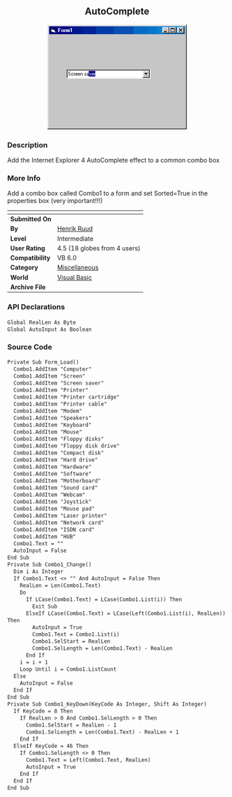 ﻿<div align="center">

## AutoComplete

<img src="PIC20009241733232672.gif">
</div>

### Description

Add the Internet Explorer 4 AutoComplete effect to a common combo box
 
### More Info
 
Add a combo box called Combo1 to a form and set Sorted=True in the properties box (very important!!!)


<span>             |<span>
---                |---
**Submitted On**   |
**By**             |[Henrik Ruud](https://github.com/Planet-Source-Code/PSCIndex/blob/master/ByAuthor/henrik-ruud.md)
**Level**          |Intermediate
**User Rating**    |4.5 (18 globes from 4 users)
**Compatibility**  |VB 6\.0
**Category**       |[Miscellaneous](https://github.com/Planet-Source-Code/PSCIndex/blob/master/ByCategory/miscellaneous__1-1.md)
**World**          |[Visual Basic](https://github.com/Planet-Source-Code/PSCIndex/blob/master/ByWorld/visual-basic.md)
**Archive File**   |[](https://github.com/Planet-Source-Code/henrik-ruud-autocomplete__1-11652/archive/master.zip)

### API Declarations

```
Global RealLen As Byte
Global AutoInput As Boolean
```


### Source Code

```
Private Sub Form_Load()
  Combo1.AddItem "Computer"
  Combo1.AddItem "Screen"
  Combo1.AddItem "Screen saver"
  Combo1.AddItem "Printer"
  Combo1.AddItem "Printer cartridge"
  Combo1.AddItem "Printer cable"
  Combo1.AddItem "Modem"
  Combo1.AddItem "Speakers"
  Combo1.AddItem "Keyboard"
  Combo1.AddItem "Mouse"
  Combo1.AddItem "Floppy disks"
  Combo1.AddItem "Floppy disk drive"
  Combo1.AddItem "Compact disk"
  Combo1.AddItem "Hard drive"
  Combo1.AddItem "Hardware"
  Combo1.AddItem "Software"
  Combo1.AddItem "Motherboard"
  Combo1.AddItem "Sound card"
  Combo1.AddItem "Webcam"
  Combo1.AddItem "Joystick"
  Combo1.AddItem "Mouse pad"
  Combo1.AddItem "Laser printer"
  Combo1.AddItem "Network card"
  Combo1.AddItem "ISDN card"
  Combo1.AddItem "HUB"
  Combo1.Text = ""
  AutoInput = False
End Sub
Private Sub Combo1_Change()
  Dim i As Integer
  If Combo1.Text <> "" And AutoInput = False Then
    RealLen = Len(Combo1.Text)
    Do
      If LCase(Combo1.Text) = LCase(Combo1.List(i)) Then
        Exit Sub
      ElseIf LCase(Combo1.Text) = LCase(Left(Combo1.List(i), RealLen)) Then
        AutoInput = True
        Combo1.Text = Combo1.List(i)
        Combo1.SelStart = RealLen
        Combo1.SelLength = Len(Combo1.Text) - RealLen
      End If
    i = i + 1
    Loop Until i = Combo1.ListCount
  Else
    AutoInput = False
  End If
End Sub
Private Sub Combo1_KeyDown(KeyCode As Integer, Shift As Integer)
  If KeyCode = 8 Then
    If RealLen > 0 And Combo1.SelLength > 0 Then
      Combo1.SelStart = RealLen - 1
      Combo1.SelLength = Len(Combo1.Text) - RealLen + 1
    End If
  ElseIf KeyCode = 46 Then
    If Combo1.SelLength <> 0 Then
      Combo1.Text = Left(Combo1.Text, RealLen)
      AutoInput = True
    End If
  End If
End Sub
```

